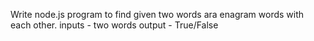 Write node.js program to find given two words ara enagram words with each other.
inputs - two words
output - True/False